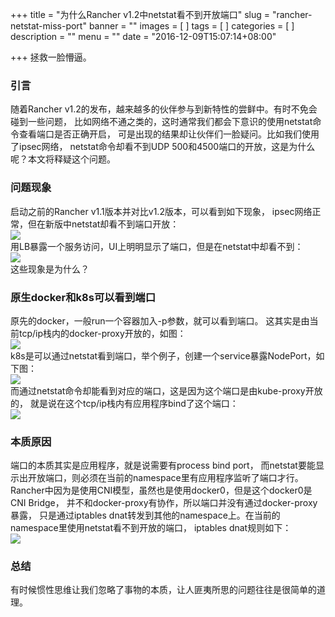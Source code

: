 +++
title = "为什么Rancher v1.2中netstat看不到开放端口"
slug = "rancher-netstat-miss-port"
banner = ""
images = [
]
tags = [
]
categories = [
]
description = ""
menu = ""
date = "2016-12-09T15:07:14+08:00"

+++
拯救一脸懵逼。
<!--more-->
### 引言
随着Rancher v1.2的发布，越来越多的伙伴参与到新特性的尝鲜中。有时不免会碰到一些问题，
比如网络不通之类的，这时通常我们都会下意识的使用netstat命令查看端口是否正确开启，
可是出现的结果却让伙伴们一脸疑问。比如我们使用了ipsec网络，
netstat命令却看不到UDP 500和4500端口的开放，这是为什么呢？本文将释疑这个问题。

### 问题现象
启动之前的Rancher v1.1版本并对比v1.2版本，可以看到如下现象，
ipsec网络正常，但在新版中netstat却看不到端口开放：  
![](http://ww2.sinaimg.cn/large/006tKfTcjw1fakk2e84hcj30d509z76g.jpg)  
用LB暴露一个服务访问，UI上明明显示了端口，但是在netstat中却看不到：  
![](http://ww1.sinaimg.cn/large/006tKfTcjw1fakk3aasx6j30j7075my6.jpg)  
这些现象是为什么？

### 原生docker和k8s可以看到端口
原先的docker，一般run一个容器加入-p参数，就可以看到端口。
这其实是由当前tcp/ip栈内的docker-proxy开放的，如图：  
![](http://ww2.sinaimg.cn/large/006tKfTcjw1fakk45w280j30ju06t0v2.jpg)  
k8s是可以通过netstat看到端口，举个例子，创建一个service暴露NodePort，如下图：  
![](http://ww4.sinaimg.cn/large/006tKfTcjw1fakk4l1qplj308z069wer.jpg)  
而通过netstat命令却能看到对应的端口，这是因为这个端口是由kube-proxy开放的，
就是说在这个tcp/ip栈内有应用程序bind了这个端口：  
![](http://ww3.sinaimg.cn/large/006tKfTcjw1fakk4z18gzj30j605jtah.jpg)

### 本质原因
端口的本质其实是应用程序，就是说需要有process bind port，
而netstat要能显示出开放端口，则必须在当前的namespace里有应用程序监听了端口才行。
Rancher中因为是使用CNI模型，虽然也是使用docker0，但是这个docker0是CNI Bridge，
并不和docker-proxy有协作，所以端口并没有通过docker-proxy暴露，
只是通过iptables dnat转发到其他的namespace上。在当前的namespace里使用netstat看不到开放的端口，
iptables dnat规则如下：  
![](http://ww1.sinaimg.cn/large/006tKfTcjw1fakk5qzfr6j30jg03idh7.jpg)

### 总结
有时候惯性思维让我们忽略了事物的本质，让人匪夷所思的问题往往是很简单的道理。
